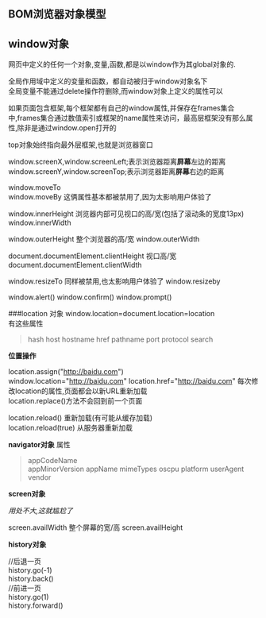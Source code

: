 ## BOM浏览器对象模型

## window对象 
网页中定义的任何一个对象,变量,函数,都是以window作为其global对象的.

全局作用域中定义的变量和函数，都自动被归于window对象名下  
全局变量不能通过delete操作符删除,而window对象上定义的属性可以  

如果页面包含框架,每个框架都有自己的window属性,并保存在frames集合中,frames集合通过数值索引或框架的name属性来访问，最高层框架没有那么属性,除非是通过window.open打开的    

top对象始终指向最外层框架,也就是浏览器窗口  

window.screenX,window.screenLeft;表示浏览器距离**屏幕**左边的距离  
window.screenY,window.screenTop;表示浏览器距离**屏幕**右边的距离  

window.moveTo  
window.moveBy 这俩属性基本都被禁用了,因为太影响用户体验了  

window.innerHeight  浏览器内部可见视口的高/宽(包括了滚动条的宽度13px)
window.innerWidth

window.outerHeight  整个浏览器的高/宽
window.outerWidth

document.documentElement.clientHeight  视口高/宽
document.documentElement.clientWidth  

window.resizeTo  同样被禁用,也太影响用户体验了 
window.resizeby

window.alert()
window.confirm()
window.prompt()

###location 对象 
window.location=document.location=location  
有这些属性  
>hash
>host
>hostname
>href
>pathname
>port
>protocol
>search

**位置操作**

location.assign("http://baidu.com")  
window.location="http://baidu.com"
location.href="http://baidu.com"
每次修改location的属性,页面都会以新URL重新加载  
location.replace()方法不会回到前一个页面  

location.reload() 重新加载(有可能从缓存加载)  
location.reload(true) 从服务器重新加载

**navigator对象**
属性  

>appCodeName  
>appMinorVersion
>appName
>mimeTypes
>oscpu
>platform
>userAgent
>vendor

**screen对象**

_用处不大,这就尴尬了_  

screen.availWidth  整个屏幕的宽/高
screen.availHeight

**history对象**

//后退一页  
history.go(-1)   
history.back()  
//前进一页    
history.go(1)    
history.forward()    









